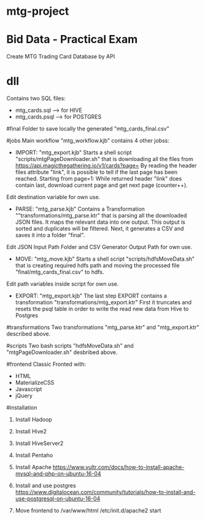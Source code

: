 # mtg-project
# Bid Data - Practical Exam
Create MTG Trading Card Database by API

# dll
Contains two SQL files:
- mtg_cards.sql --> for HIVE
- mtg_cards.psql --> for POSTGRES

#final
Folder to save locally the generated "mtg_cards_final.csv"

#jobs
Main workflow "mtg_workflow.kjb" contains 4 other jobss:
- IMPORT: "mtg_export.kjb"
Starts a shell script "scripts/mtgPageDownloader.sh" that is downloading all the files from https://api.magicthegathering.io/v1/cards?page=<pagenumber>
By reading the header files attribute "link", it is possible to tell if the last page has been reached.
Starting from page=1: While returned header "link" does contain last, download current page and get next page (counter++).

Edit destination variable for own use.

- PARSE: "mtg_parse.kjb"
Contains a Transformation ""transformations/mtg_parse.ktr" that is parsing all the downloaded JSON files. It maps the relevant data into one output. This output is sorted and duplicates will be filtered.
Next, it generates a CSV and saves it into a folder "final".

Edit JSON Input Path Folder and CSV Generator Output Path for own use.

- MOVE: "mtg_move.kjb"
Starts a shell script "scripts/hdfsMoveData.sh" that is creating required hdfs path and moving the processed file "final/mtg_cards_final.csv" to hdfs.

Edit path variables inside script for own use.

- EXPORT: "mtg_export.kjb"
The last step EXPORT contains a transformation "transformations/mtg_export.ktr"
First it truncates and resets the psql table in order to write the read new data from Hive to Postgres 

#transformations
Two transformations "mtg_parse.ktr" and "mtg_export.ktr" described above.

#scripts
Two bash scripts "hdfsMoveData.sh" and "mtgPageDownloader.sh" desbribed above.

#frontend
Classic Fronted with: 
- HTML
- MaterializeCSS
- Javascript
- jQuery

#installation
1. Install Hadoop
2. Install Hive2
3. Install HiveServer2
4. Install Pentaho
5. Install Apache https://www.vultr.com/docs/how-to-install-apache-mysql-and-php-on-ubuntu-16-04

2. Install and use postgres
https://www.digitalocean.com/community/tutorials/how-to-install-and-use-postgresql-on-ubuntu-16-04

3. Move frontend to /var/www/html
/etc/init.d/apache2 start

